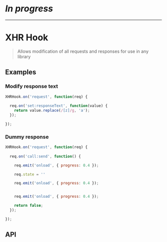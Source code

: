 
# *In progress*

---

# XHR Hook

> Allows modification of all requests and responses for use in any library

## Examples

### Modify response text

``` javascript
XHRHook.on('request', function(req) {
  
  req.on('set:responseText', function(value) {
    return value.replace(/[z]/g, 'a');
  });

});
```

### Dummy response

``` javascript
XHRHook.on('request', function(req) {
  
  req.on('call:send', function() {

    req.emit('onload', { progress: 0.4 });

    req.state = ''

    req.emit('onload', { progress: 0.4 });


    req.emit('onload', { progress: 0.4 });

    return false;
  });

});
```

## API



